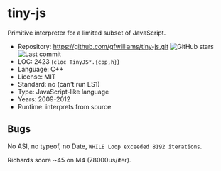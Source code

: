 # tiny-js

Primitive interpreter for a limited subset of JavaScript.

* Repository: https://github.com/gfwilliams/tiny-js.git <img src="https://img.shields.io/github/stars/gfwilliams/tiny-js?label=&style=flat-square" alt="GitHub stars" title="GitHub stars"><img src="https://img.shields.io/github/last-commit/gfwilliams/tiny-js?label=&style=flat-square" alt="Last commit" title="Last commit">
* LOC:        2423 (`cloc TinyJS*.{cpp,h}`)
* Language:   C++
* License:    MIT
* Standard:   no (can't run ES1)
* Type:       JavaScript-like language
* Years:      2009-2012
* Runtime:    interprets from source

## Bugs

No ASI, no typeof, no Date, `WHILE Loop exceeded 8192 iterations`.

Richards score ~45 on M4 (78000us/iter).
